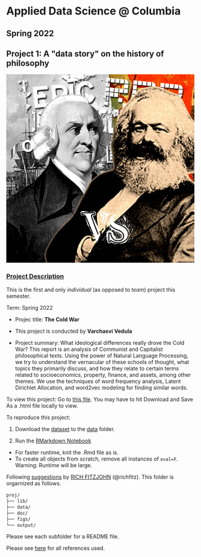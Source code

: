 # Applied Data Science @ Columbia
## Spring 2022
## Project 1: A "data story" on the history of philosophy

<img src="doc/logo.jpg" width="500">

### [Project Description](doc/)
This is the first and only *individual* (as opposed to *team*) project this semester. 

Term: Spring 2022

+ Projec title: **The Cold War**
+ This project is conducted by **Varchasvi Vedula**

+ Project summary: What ideological differences really drove the Cold War? This report is an analysis of Communist and Capitalist philosophical texts. Using the power of Natural Language Processing, we try to understand the vernacular of these schools of thought, what topics they primarily discuss, and how they relate to certain terms related to socioeconomics, property, finance, and assets, among other themes. We use the techniques of word frequency analysis, Latent Dirichlet Allocation, and word2vec modeling for finding similar words.

To view this project: Go to [this file](./doc/The_Cold_War.html). You may have to hit Download and Save As a .html file locally to view.

To reproduce this project:

1. Download the [dataset](https://www.kaggle.com/kouroshalizadeh/history-of-philosophy) to the [data](./data) folder. 

2. Run the [RMarkdown Notebook](./doc/The_Cold_War.Rmd)

+ For faster runtime, knit the .Rmd file as is.
+ To create all objects from scratch, remove all instances of `eval=F`. Warning: Runtime will be large.

Following [suggestions](http://nicercode.github.io/blog/2013-04-05-projects/) by [RICH FITZJOHN](http://nicercode.github.io/about/#Team) (@richfitz). This folder is orgarnized as follows.

```
proj/
├── lib/
├── data/
├── doc/
├── figs/
└── output/
```

Please see each subfolder for a README file.

Please see [here](./doc/references.md) for all references used.